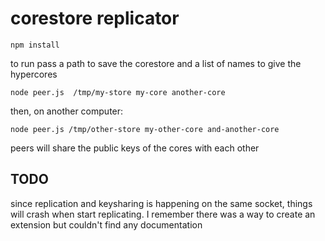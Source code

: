 # corestore replicator

```
npm install
```

to run pass a path to save the corestore and a list of names to give the hypercores
```
node peer.js  /tmp/my-store my-core another-core
```

then, on another computer:
```
node peer.js /tmp/other-store my-other-core and-another-core
```
peers will share the public keys of the cores with each other

## TODO
since replication and keysharing is happening on the same socket, things will crash when start replicating.
I remember there was a way to create an extension but couldn't find any documentation
